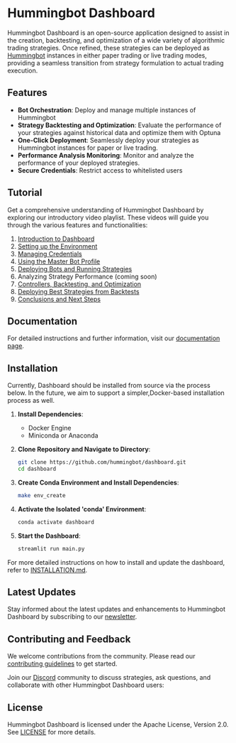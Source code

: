 # Hummingbot Dashboard

Hummingbot Dashboard is an open-source application designed to assist in the creation, backtesting, and optimization of a wide variety of algorithmic trading strategies. Once refined, these strategies can be deployed as [Hummingbot](https://github.com/hummingbot/hummingbot) instances in either paper trading or live trading modes, providing a seamless transition from strategy formulation to actual trading execution.

## Features

- **Bot Orchestration**: Deploy and manage multiple instances of Hummingbot
- **Strategy Backtesting and Optimization**: Evaluate the performance of your strategies against historical data and optimize them with Optuna
- **One-Click Deployment**: Seamlessly deploy your strategies as Hummingbot instances for paper or live trading.
- **Performance Analysis Monitoring**: Monitor and analyze the performance of your deployed strategies.
- **Secure Credentials**: Restrict access to whitelisted users
  
## Tutorial

Get a comprehensive understanding of Hummingbot Dashboard by exploring our introductory video playlist. These videos will guide you through the various features and functionalities:

1. [Introduction to Dashboard](https://www.youtube.com/watch?v=a-kenMqRB00&list=PLDwlNkL_4MMf0Ifvj-HLuQ_Jtf7OV6uzW&index=1)
2. [Setting up the Environment](https://www.youtube.com/watch?v=AbezIhb6iJg&list=PLDwlNkL_4MMf0Ifvj-HLuQ_Jtf7OV6uzW&index=2)
3. [Managing Credentials](https://www.youtube.com/watch?v=VmlD_WQVe4M&list=PLDwlNkL_4MMf0Ifvj-HLuQ_Jtf7OV6uzW&index=3)
4. [Using the Master Bot Profile](https://www.youtube.com/watch?v=MPQTnlDXPno&list=PLDwlNkL_4MMf0Ifvj-HLuQ_Jtf7OV6uzW&index=4)
5. [Deploying Bots and Running Strategies](https://www.youtube.com/watch?v=915E-C2LWdg&list=PLDwlNkL_4MMf0Ifvj-HLuQ_Jtf7OV6uzW&index=5)
6. Analyzing Strategy Performance (coming soon)
7. [Controllers, Backtesting, and Optimization](https://www.youtube.com/watch?v=bAi2ok7_boo&list=PLDwlNkL_4MMf0Ifvj-HLuQ_Jtf7OV6uzW&index=6)
8. [Deploying Best Strategies from Backtests](https://www.youtube.com/watch?v=BJf3ml-9JIQ&list=PLDwlNkL_4MMf0Ifvj-HLuQ_Jtf7OV6uzW&index=7)
9. [Conclusions and Next Steps](https://www.youtube.com/watch?v=ug_SSZb2HYE&list=PLDwlNkL_4MMf0Ifvj-HLuQ_Jtf7OV6uzW&index=8)

## Documentation

For detailed instructions and further information, visit our [documentation page](https://hummingbot.org/dashboard/).

## Installation

Currently, Dashboard should be installed from source via the process below. In the future, we aim to support a simpler,Docker-based installation process as well.

1. **Install Dependencies**:
   - Docker Engine
   - Miniconda or Anaconda

2. **Clone Repository and Navigate to Directory**:
    ```bash
    git clone https://github.com/hummingbot/dashboard.git
    cd dashboard
    ```

3. **Create Conda Environment and Install Dependencies**:
    ```bash
    make env_create
    ```

4. **Activate the Isolated 'conda' Environment**:
    ```bash
    conda activate dashboard
    ```

5. **Start the Dashboard**:
    ```bash
    streamlit run main.py
    ```

For more detailed instructions on how to install and update the dashboard, refer to [INSTALLATION.md](INSTALLATION.md).

## Latest Updates

Stay informed about the latest updates and enhancements to Hummingbot Dashboard by subscribing to our [newsletter](https://hummingbot.substack.com/).

## Contributing and Feedback

We welcome contributions from the community. Please read our [contributing guidelines](CONTRIBUTING.md) to get started.

Join our [Discord](https://discord.gg/hummingbot) community to discuss strategies, ask questions, and collaborate with other Hummingbot Dashboard users:

## License

Hummingbot Dashboard is licensed under the Apache License, Version 2.0. See [LICENSE](LICENSE) for more details.
